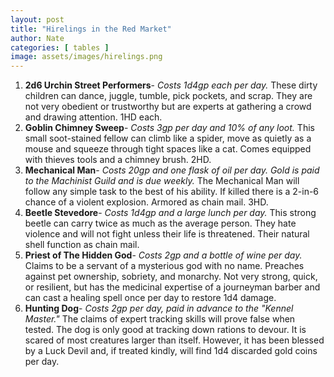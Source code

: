 ```yaml
---
layout: post
title: "Hirelings in the Red Market"
author: Nate
categories: [ tables ]
image: assets/images/hirelings.png
---
```


1. **2d6 Urchin Street Performers**- *Costs 1d4gp each per day.* These dirty children can dance, juggle, tumble, pick pockets, and scrap. They are not very obedient or trustworthy but are experts at gathering a crowd and drawing attention. 1HD each.
2. **Goblin Chimney Sweep**- *Costs 3gp per day and 10% of any loot.* This small soot-stained fellow can climb like a spider, move as quietly as a mouse and squeeze through tight spaces like a cat. Comes equipped with thieves tools and a chimney brush. 2HD.
3. **Mechanical Man**- *Costs 20gp and one flask of oil per day. Gold is paid to the Machinist Guild and is due weekly.* The Mechanical Man will follow any simple task to the best of his ability. If killed there is a 2-in-6 chance of a violent explosion. Armored as chain mail. 3HD.
4. **Beetle Stevedore**- *Costs 1d4gp and a large lunch per day.* This strong beetle can carry twice as much as the average person. They hate violence and will not fight unless their life is threatened. Their natural shell function as chain mail.
5. **Priest of The Hidden God**- *Costs 2gp and a bottle of wine per day.* Claims to be a servant of a mysterious god with no name. Preaches against pet ownership, sobriety, and monarchy. Not very strong, quick, or resilient, but has the medicinal expertise of a journeyman barber and can cast a healing spell once per day to restore 1d4 damage.
6. **Hunting Dog**- *Costs 2gp per day, paid in advance to the "Kennel Master."* The claims of expert tracking skills will prove false when tested. The dog is only good at tracking down rations to devour. It is scared of most creatures larger than itself. However, it has been blessed by a Luck Devil and, if treated kindly, will find 1d4 discarded gold coins per day.
